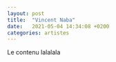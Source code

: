 ```yaml
---
layout: post
title:  "Vincent Naba"
date:   2021-05-04 14:34:08 +0200
categories: artistes
---
```

Le contenu lalalala

